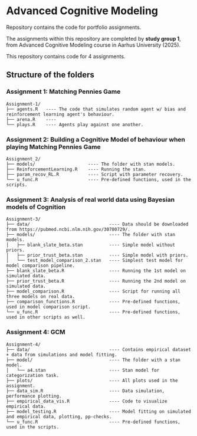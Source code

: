 # Advanced Cognitive Modeling 

Repository contains the code for portfolio assignments.

The assignments within this repository are completed by **study group 1**, from Advanced Cognitive Modeling course in Aarhus University (2025).

This repository contains code for 4 assignments.

## Structure of the folders
### Assignment 1: Matching Pennies Game

```
Assignment-1/
├── agents.R   ---- The code that simulates random agent w/ bias and reinforcement learning agent's behaviour.
├── arena.R    ---- 
└── plays.R    ---- Agents play against one another.
```

### Assignment 2: Building a Cognitive Model of behaviour when playing Matching Pennies Game

```
Assignment_2/
├── models/                    ---- The folder with stan models.
├── ReinforcementLearning.R    ---- Running the stan.
├── param_recov_RL.R           ---- Script with parameter recovery.
└── u_func.R                   ---- Pre-defined functions, used in the scripts.
```

### Assignment 3: Analysis of real world data using Bayesian models of Cognition

```
Assignment-3/
├── data/                              ---- Data should be downloaded from https://pubmed.ncbi.nlm.nih.gov/30700729/. 
├── models/                            ---- The folder with stan models.
│   ├── blank_slate_beta.stan          ---- Simple model without priors.
│   ├── prior_trust_beta.stan          ---- Simple model with priors.
│   └── test_model_comparison_2.stan   ---- Simplest test model for model comparison pipeline.
├── blank_slate_beta.R                 ---- Running the 1st model on simulated data.
├── prior_trust_beta.R                 ---- Running the 2nd model on simulated data.
├── model_comparison.R                 ---- Script for running all three models on real data.
├── comparison_functions.R             ---- Pre-defined functions, used in model comparison script.
└── u_func.R                           ---- Pre-defined functions, used in other scripts as well.
```

### Assignment 4: GCM

```
Assignment-4/
├── data/                              ---- Contains empirical dataset + data from simulations and model fitting.
├── model/                             ---- The folder with a stan model.
│   └── a4.stan                        ---- Stan model for categorization task.
├── plots/                             ---- All plots used in the assignment.
├── data_sim.R                         ---- Data simulation, performance plotting.
├── empirical_data_vis.R               ---- Code to visualize empirical data.
├── model_testing.R                    ---- Model fitting on simulated and empirical data, plotting, pp-checks.          
└── u_func.R                           ---- Pre-defined functions, used in the scripts.
```
